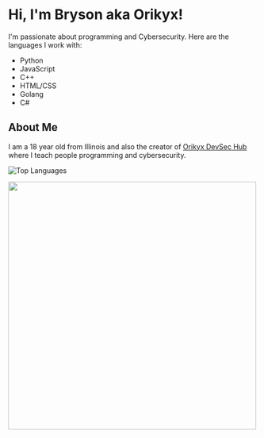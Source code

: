 # Hi, I'm Bryson aka Orikyx!

I'm passionate about programming and Cybersecurity. Here are the languages I work with:

- Python
- JavaScript
- C++
- HTML/CSS
- Golang
- C#

## About Me
I am a 18 year old from Illinois and also the creator of [Orikyx DevSec Hub](https://orikyxonig.github.io) where I teach people programming and cybersecurity.


![Top Languages](https://github-readme-stats.vercel.app/api/top-langs/?username=orikyxonig&layout=compact&theme=radical)

<img src="https://raw.githubusercontent.com/OrikyxOnIG/my-svg/main/languages.svg" width="500">


